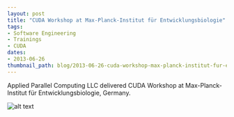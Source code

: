 ```yaml
---
layout: post
title: "CUDA Workshop at Max-Planck-Institut für Entwicklungsbiologie"
tags:
- Software Engineering
- Trainings
- CUDA
dates:
- 2013-06-26
thumbnail_path: blog/2013-06-26-cuda-workshop-max-planck-institut-fur-entwicklungsbiologie-tuebingen-germany/univeristy_logo.png
---
```


Applied Parallel Computing LLC delivered CUDA Workshop at Max-Planck-Institut für Entwicklungsbiologie, Germany.

![alt text](\assets\img\blog\2013-06-26-cuda-workshop-max-planck-institut-fur-entwicklungsbiologie-tuebingen-germany\university_log.png "Logo Title Text 1")
